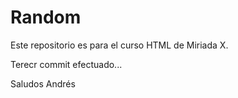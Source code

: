 # Random

Este repositorio es para el curso HTML de Miriada X.

Terecr commit efectuado...

Saludos
Andrés
